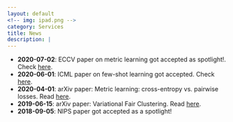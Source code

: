 ```yaml
---
layout: default
<!-- img: ipad.png -->
category: Services
title: News
description: |
---
```

 - **2020-07-02**: ECCV paper on metric learning got accepted as spotlight!. Check [here](https://arxiv.org/pdf/2003.08983.pdf).
 - **2020-06-01**: ICML paper on few-shot learning got accepted. Check [here](https://arxiv.org/pdf/2006.15486.pdf).
 - **2020-04-01**: arXiv paper: Metric learning: cross-entropy vs. pairwise losses. Read [here](https://arxiv.org/pdf/2003.08983.pdf).
 - **2019-06-15**: arXiv paper: Variational Fair Clustering. Read [here](https://arxiv.org/pdf/1906.08207.pdf).
 - **2018-09-05**: NIPS paper got accepted as a spotlight!
<!--  - **2017-09-05**: Defended PhD thesis proposal successfully.
 - **2016-05-01**: Started PhD studies supervised by [Prof. Ismail Ben Ayed](https://profs.etsmtl.ca/ibenayed/). -->